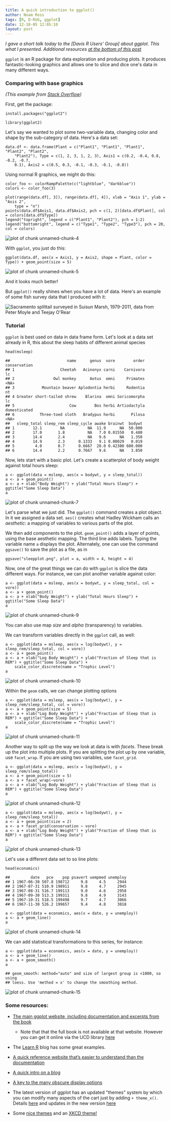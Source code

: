 ```yaml
---
title: A quick introduction to ggplot()
author: Noam Ross
tags: [R, D-RUG, ggplot]
date: 12-10-05 12:05:10
layout: post
--- 
```



*I gave a short talk today to the [Davis R Users' Group] about ggplot.
This what I presented. Additional resources [at the bottom of this
post](#some-resources)*

`ggplot` is an R package for data exploration and producing plots. It
produces fantastic-looking graphics and allows one to slice and dice
one's data in many different ways.

### Comparing with base graphics

*(This example from [Stack
Overflow](http://stackoverflow.com/questions/11679019/recreating-a-ggplot2-geom-point-using-base-graphics))*

First, get the package:

~~~~ {.r}
install.packages("ggplot2")
~~~~

~~~~ {.r}
library(ggplot2)
~~~~

Let's say we wanted to plot some two-variable data, changing color and
shape by the sub-category of data. Here's a data set:

~~~~ {.r}
data.df <- data.frame(Plant = c("Plant1", "Plant1", "Plant1", "Plant2", "Plant2", 
    "Plant2"), Type = c(1, 2, 3, 1, 2, 3), Axis1 = c(0.2, -0.4, 0.8, -0.2, -0.7, 
    0.1), Axis2 = c(0.5, 0.3, -0.1, -0.3, -0.1, -0.8))
~~~~

Using normal R graphics, we might do this:

~~~~ {.r}
color_foo <- colorRampPalette(c("lightblue", "darkblue"))
colors <- color_foo(3)

plot(range(data.df[, 3]), range(data.df[, 4]), xlab = "Axis 1", ylab = "Axis 2", 
    type = "n")
points(data.df$Axis1, data.df$Axis2, pch = c(1, 2)[data.df$Plant], col = colors[data.df$Type])
legend("topright", legend = c("Plant1", "Plant2"), pch = 1:2)
legend("bottomright", legend = c("Type1", "Type2", "Type3"), pch = 20, col = colors)
~~~~

![plot of chunk
unnamed-chunk-4](http://dl.dropbox.com/u/3356641/blogstuff/ggplotfigs/unnamed-chunk-4.png)

With `ggplot`, you just do this:

~~~~ {.r}
ggplot(data.df, aes(x = Axis1, y = Axis2, shape = Plant, color = Type)) + geom_point(size = 5)
~~~~

![plot of chunk
unnamed-chunk-5](http://dl.dropbox.com/u/3356641/blogstuff/ggplotfigs/unnamed-chunk-5.png)

And it looks much better!

But `ggplot()` really shines when you have a lot of data. Here's an
example of some fish survey data that I produced with it:

![Sacramento splittail surveyed in Suisun Marsh, 1979-2011, data from
Peter Moyle and Teejay
O'Rear](http://dl.dropbox.com/u/3356641/blogstuff/cohortplot.png)

### Tutorial

`ggplot` is best used on data in data frame form. Let's look at a data
set already in R, this about the sleep habits of different animal
species

~~~~ {.r}
head(msleep)
~~~~

    ##                         name      genus  vore        order conservation
    ## 1                    Cheetah   Acinonyx carni    Carnivora           lc
    ## 2                 Owl monkey      Aotus  omni     Primates         <NA>
    ## 3            Mountain beaver Aplodontia herbi     Rodentia           nt
    ## 4 Greater short-tailed shrew    Blarina  omni Soricomorpha           lc
    ## 5                        Cow        Bos herbi Artiodactyla domesticated
    ## 6           Three-toed sloth   Bradypus herbi       Pilosa         <NA>
    ##   sleep_total sleep_rem sleep_cycle awake brainwt  bodywt
    ## 1        12.1        NA          NA  11.9      NA  50.000
    ## 2        17.0       1.8          NA   7.0 0.01550   0.480
    ## 3        14.4       2.4          NA   9.6      NA   1.350
    ## 4        14.9       2.3      0.1333   9.1 0.00029   0.019
    ## 5         4.0       0.7      0.6667  20.0 0.42300 600.000
    ## 6        14.4       2.2      0.7667   9.6      NA   3.850

Now, lets start with a basic plot. Let's create a scatterplot of body
weight against total hours sleep:

~~~~ {.r}
a <- ggplot(data = msleep, aes(x = bodywt, y = sleep_total))
a <- a + geom_point()
a <- a + xlab("Body Weight") + ylab("Total Hours Sleep") + ggtitle("Some Sleep Data")
a
~~~~

![plot of chunk
unnamed-chunk-7](http://dl.dropbox.com/u/3356641/blogstuff/ggplotfigs/unnamed-chunk-7.png)

Let's parse what we just did. The `ggplot()` command creates a plot
object. In it we assigned a data set. `aes()` creates what Hadley
Wickham calls an *aesthetic*: a mapping of variables to various parts of
the plot.

We then add components to the plot. `geom_point()` adds a layer of
points, using the base aesthetic mapping. The third line adds labels.
Typing the variable name `a` displays the plot. Alternately, one can use
the command `ggsave()` to save the plot as a file, as in

~~~~ {.r}
ggsave("sleepplot.png", plot = a, width = 4, height = 4)
~~~~

Now, one of the great things we can do with `ggplot` is slice the data
different ways. For instance, we can plot another variable against
color:

~~~~ {.r}
a <- ggplot(data = msleep, aes(x = bodywt, y = sleep_total, col = vore))
a <- a + geom_point()
a <- a + xlab("Body Weight") + ylab("Total Hours Sleep") + ggtitle("Some Sleep Data")
a
~~~~

![plot of chunk
unnamed-chunk-9](http://dl.dropbox.com/u/3356641/blogstuff/ggplotfigs/unnamed-chunk-9.png)

You can also use map *size* and *alpha* (transparency) to variables.

We can transform variables directly in the `ggplot` call, as well:

~~~~ {.r}
a <- ggplot(data = msleep, aes(x = log(bodywt), y = sleep_rem/sleep_total, col = vore))
a <- a + geom_point()
a <- a + xlab("Log Body Weight") + ylab("Fraction of Sleep that is REM") + ggtitle("Some Sleep Data") + 
    scale_color_discrete(name = "Trophic Level")
a
~~~~

![plot of chunk
unnamed-chunk-10](http://dl.dropbox.com/u/3356641/blogstuff/ggplotfigs/unnamed-chunk-10.png)

Within the `geom` calls, we can change plotting options

~~~~ {.r}
a <- ggplot(data = msleep, aes(x = log(bodywt), y = sleep_rem/sleep_total, col = vore))
a <- a + geom_point(size = 5)
a <- a + xlab("Log Body Weight") + ylab("Fraction of Sleep that is REM") + ggtitle("Some Sleep Data") + 
    scale_color_discrete(name = "Trophic Level")
a
~~~~

![plot of chunk
unnamed-chunk-11](http://dl.dropbox.com/u/3356641/blogstuff/ggplotfigs/unnamed-chunk-11.png)

Another way to split up the way we look at data is with *facets*. These
break up the plot into multiple plots. If you are splitting the plot up
by one variable, use `facet_wrap`. If you are using two variables, use
`facet_grid`.

~~~~ {.r}
a <- ggplot(data = msleep, aes(x = log(bodywt), y = sleep_rem/sleep_total))
a <- a + geom_point(size = 5)
a <- a + facet_wrap(~vore)
a <- a + xlab("Log Body Weight") + ylab("Fraction of Sleep that is REM") + ggtitle("Some Sleep Data")
a
~~~~

![plot of chunk
unnamed-chunk-12](http://dl.dropbox.com/u/3356641/blogstuff/ggplotfigs/unnamed-chunk-12.png)

~~~~ {.r}
a <- ggplot(data = msleep, aes(x = log(bodywt), y = sleep_rem/sleep_total))
a <- a + geom_point(size = 2)
a <- a + facet_grid(conservation ~ vore)
a <- a + xlab("Log Body Weight") + ylab("Fraction of Sleep that is REM") + ggtitle("Some Sleep Data")
a
~~~~

![plot of chunk
unnamed-chunk-13](http://dl.dropbox.com/u/3356641/blogstuff/ggplotfigs/unnamed-chunk-13.png)

Let's use a different data set to so line plots:

~~~~ {.r}
head(economics)
~~~~

    ##         date   pce    pop psavert uempmed unemploy
    ## 1 1967-06-30 507.8 198712     9.8     4.5     2944
    ## 2 1967-07-31 510.9 198911     9.8     4.7     2945
    ## 3 1967-08-31 516.7 199113     9.0     4.6     2958
    ## 4 1967-09-30 513.3 199311     9.8     4.9     3143
    ## 5 1967-10-31 518.5 199498     9.7     4.7     3066
    ## 6 1967-11-30 526.2 199657     9.4     4.8     3018

~~~~ {.r}
a <- ggplot(data = economics, aes(x = date, y = unemploy))
a <- a + geom_line()
a
~~~~

![plot of chunk
unnamed-chunk-14](http://dl.dropbox.com/u/3356641/blogstuff/ggplotfigs/unnamed-chunk-14.png)

We can add statistical transformations to this series, for instance:

~~~~ {.r}
a <- ggplot(data = economics, aes(x = date, y = unemploy))
a <- a + geom_line()
a <- a + geom_smooth()
a
~~~~

    ## geom_smooth: method="auto" and size of largest group is <1000, so using
    ## loess. Use 'method = x' to change the smoothing method.

![plot of chunk
unnamed-chunk-15](http://dl.dropbox.com/u/3356641/blogstuff/ggplotfigs/unnamed-chunk-15.png)

### Some resources:

-   [The main ggplot website, including documentation and excerpts from
    the book](http://ggplot2.org/)
    -   Note that that the full book is not available at that website.
        However you can get it online via the UCD library
        [here](http://dx.doi.org/10.1007/978-0-387-98141-3)

-   The [Learn R](http://learnr.wordpress.com/) blog has some great
    examples.
-   [A quick reference website that’s easier to understand than the
    documentation](http://sape.inf.usi.ch/quick-reference/ggplot2)
-   [A quick intro on a
    blog](http://blog.echen.me/2012/01/17/quick-introduction-to-ggplot2/)
-   [A key to the many obscure display
    options](https://github.com/hadley/ggplot2/wiki/-opts()-List)
-   The latest version of ggplot has an updated "themes" system by which
    you can modify many aspects of the cart just by adding
    `+ theme_x()`. Details
    [here](http://sape.inf.usi.ch/quick-reference/ggplot2/themes) and
    updates in the new version
    [here](https://github.com/wch/ggplot2/wiki/New-theme-system)
-   Some [nice themes](https://github.com/jrnold/ggthemes) and an [XKCD
    theme!](http://stackoverflow.com/questions/12675147/how-can-we-make-xkcd-style-graphs-in-r)
